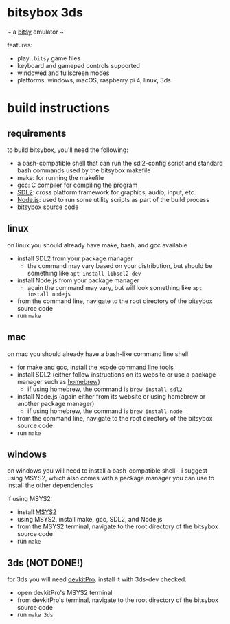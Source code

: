 # bitsybox 3ds

~ a [bitsy](https://bitsy.org) emulator ~

features:

- play `.bitsy` game files
- keyboard and gamepad controls supported
- windowed and fullscreen modes
- platforms: windows, macOS, raspberry pi 4, linux, 3ds

# build instructions

## requirements

to build bitsybox, you'll need the following:

- a bash-compatible shell that can run the sdl2-config script and standard bash commands used by the bitsybox makefile
- make: for running the makefile
- gcc: C compiler for compiling the program
- [SDL2](https://wiki.libsdl.org/SDL2/Installation): cross platform framework for graphics, audio, input, etc.
- [Node.js](https://nodejs.org/): used to run some utility scripts as part of the build process
- bitsybox source code

## linux

on linux you should already have make, bash, and gcc available

- install SDL2 from your package manager
	- the command may vary based on your distribution, but should be something like `apt install libsdl2-dev`
- install Node.js from your package manager
	- again the command may vary, but will look something like `apt install nodejs`
- from the command line, navigate to the root directory of the bitsybox source code
- run `make`

## mac

on mac you should already have a bash-like command line shell

- for make and gcc, install the [xcode command line tools](https://developer.apple.com/xcode/resources/)
- install SDL2 (either follow instructions on its website or use a package manager such as [homebrew](https://brew.sh/))
	- if using homebrew, the command is `brew install sdl2`
- install Node.js (again either from its website or using homebrew or another package manager)
	- if using homebrew, the command is `brew install node`
- from the command line, navigate to the root directory of the bitsybox source code
- run `make`

## windows

on windows you will need to install a bash-compatible shell - i suggest using MSYS2, which also comes with a package manager you can use to install the other dependencies

if using MSYS2:

- install [MSYS2](https://www.msys2.org/)
- using MSYS2, install make, gcc, SDL2, and Node.js
- from the MSYS2 terminal, navigate to the root directory of the bitsybox source code
- run `make`

## 3ds (NOT DONE!)

for 3ds you will need [devkitPro](https://github.com/devkitPro/installer/releases). install it with 3ds-dev checked.

- open devkitPro's MSYS2 terminal
- from devkitPro's terminal, navigate to the root directory of the bitsybox source code
- run `make 3ds`
